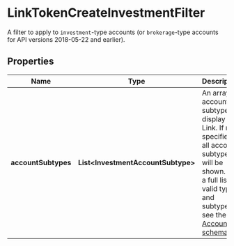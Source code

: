 

# LinkTokenCreateInvestmentFilter

A filter to apply to `investment`-type accounts (or `brokerage`-type accounts for API versions 2018-05-22 and earlier).

## Properties

| Name | Type | Description | Notes |
|------------ | ------------- | ------------- | -------------|
|**accountSubtypes** | **List&lt;InvestmentAccountSubtype&gt;** | An array of account subtypes to display in Link. If not specified, all account subtypes will be shown. For a full list of valid types and subtypes, see the [Account schema](https://plaid.com/docs/api/accounts#account-type-schema).  |  [optional] |



